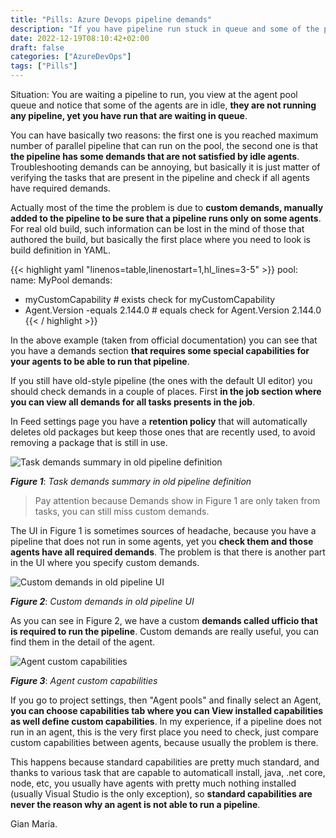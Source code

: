 ```yaml
---
title: "Pills: Azure Devops pipeline demands"
description: "If you have pipeline run stuck in queue and some of the pool agent are in idle, if you wonder why those agents did not pick the pipeline, the answer is probably some demands."
date: 2022-12-19T08:10:42+02:00
draft: false
categories: ["AzureDevOps"]
tags: ["Pills"]
---
```


Situation: You are waiting a pipeline to run, you view at the agent pool queue and notice that some of the agents are in idle, **they are not running any pipeline, yet you have run that are waiting in queue**.

You can have basically two reasons: the first one is you reached maximum number of parallel pipeline that can run on the pool, the second one is that **the pipeline has some demands that are not satisfied by idle agents**. Troubleshooting demands can be annoying, but basically it is just matter of verifying the tasks that are present in the pipeline and check if all agents have required demands.

Actually most of the time the problem is due to **custom demands, manually added to the pipeline to be sure that a pipeline runs only on some agents**. For real old build, such information can be lost in the mind of those that authored the build, but basically the first place where you need to look is build definition in YAML.

{{< highlight yaml "linenos=table,linenostart=1,hl_lines=3-5" >}}
pool:
  name: MyPool
  demands:
  - myCustomCapability   # exists check for myCustomCapability
  - Agent.Version -equals 2.144.0 # equals check for Agent.Version 2.144.0
{{< / highlight >}}

In the above example (taken from official documentation) you can see that you have a demands section **that requires some special capabilities for your agents to be able to run that pipeline**. 

If you still have old-style pipeline (the ones with the default UI editor) you should check demands in a couple of places. First **in the job section where you can view all demands for all tasks presents in the job**.


In Feed settings page you have a **retention policy** that will automatically deletes old packages but keep those ones that are recently used, to avoid removing a package that is still in use.

![Task demands summary in old pipeline definition](../images/demands-in-pipeline.png)

***Figure 1***: *Task demands summary in old pipeline definition*

> Pay attention because Demands show in Figure 1 are only taken from tasks, you can still miss custom demands.

The UI in Figure 1 is sometimes sources of headache, because you have a pipeline that does not run in some agents, yet you **check them and those agents have all required demands**. The problem is that there is another part in the UI where you specify custom demands.

![Custom demands in old pipeline UI](../images/custom-demands-old-ui.png)

***Figure 2***: *Custom demands in old pipeline UI*

As you can see in Figure 2, we have a custom **demands called ufficio that is required to run the pipeline**. Custom demands are really useful, you can find them in the detail of the agent.

![Agent custom capabilities](../images/custom-capabilities.png)

***Figure 3***: *Agent custom capabilities*

If you go to project settings, then "Agent pools" and finally select an Agent, **you can choose capabilities tab where you can View installed capabilities as well define custom capabilities**. In my experience, if a pipeline does not run in an agent, this is the very first place you need to check, just compare custom capabilities between agents, because usually the problem is there.

This happens because standard capabilities are pretty much standard, and thanks to various task that are capable to automaticall install, java, .net core, node, etc, you usually have agents with pretty much nothing installed (usually Visual Studio is the only exception), so **standard capabilities are never the reason why an agent is not able to run a pipeline**.

Gian Maria.